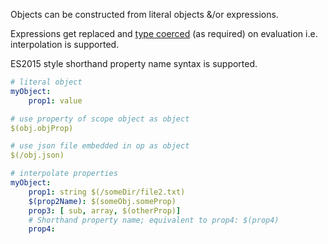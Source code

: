 Objects can be constructed from literal objects &/or expressions.

Expressions get replaced and [type coerced](../type-coercion.md) (as required) on evaluation i.e. interpolation is supported.

ES2015 style shorthand property name syntax is supported.

```yaml
# literal object
myObject:
    prop1: value

# use property of scope object as object
$(obj.objProp)

# use json file embedded in op as object
$(/obj.json) 

# interpolate properties
myObject:
    prop1: string $(/someDir/file2.txt)
    $(prop2Name): $(someObj.someProp)
    prop3: [ sub, array, $(otherProp)]
    # Shorthand property name; equivalent to prop4: $(prop4)
    prop4:
```